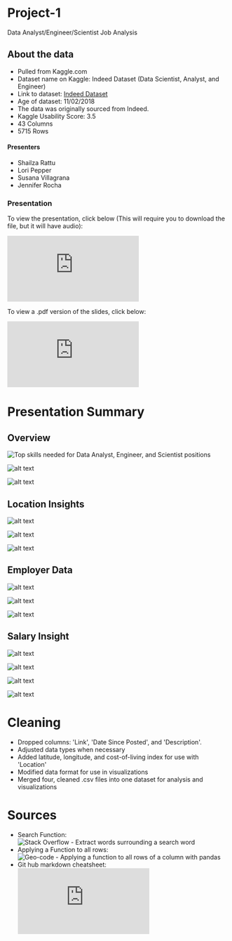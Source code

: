 # Project-1
Data Analyst/Engineer/Scientist Job Analysis

## About the data
* Pulled from Kaggle.com
* Dataset name on Kaggle: Indeed Dataset (Data Scientist, Analyst, and Engineer)
* Link to dataset: [Indeed Dataset](https://www.kaggle.com/elroyggj/indeed-dataset-data-scientistanalystengineer?select=indeed_job_dataset.csv)
* Age of dataset: 11/02/2018
* The data was originally sourced from Indeed.
* Kaggle Usability Score: 3.5
* 43 Columns
* 5715 Rows

#### Presenters
* Shailza Rattu
* Lori Pepper
* Susana Villagrana
* Jennifer Rocha

### Presentation
To view the presentation, click below (This will require you to download the file, but it will have audio):

   ![Data Analyst Job Market](https://github.com/jennifermarie6sl/Project-1/blob/e5fed65a16d19056c854859958325d39fc344a75/Presentation/FINAL_Project%201_Indeed%20Data%20Analysis.ppsx "Data Analyst Job Market")
   
 To view a .pdf version of the slides, click below:
 
   ![Data Analyst Job Market.pdf](https://github.com/jennifermarie6sl/Project-1/blob/92b7ad80f14b48936a3f46913bbbb8e07a38e4c8/Presentation/FINAL_Project%201_Indeed%20Data%20Analysis.pdf)
   
# Presentation Summary   
##  Overview
![Top skills needed for Data Analyst, Engineer, and Scientist positions](https://github.com/jennifermarie6sl/Project-1/blob/ed5a47a655b497b329e1e2adb06faf46f621032b/Presentation_Charts/Top_Skills.png)

![alt text](https://github.com/jennifermarie6sl/Project-1/blob/ed5a47a655b497b329e1e2adb06faf46f621032b/Presentation_Charts/Top_Industries.png)

![alt text](https://github.com/jennifermarie6sl/Project-1/blob/ed5a47a655b497b329e1e2adb06faf46f621032b/Presentation_Charts/Top_States.png)

## Location Insights
![alt text](https://github.com/jennifermarie6sl/Project-1/blob/ed5a47a655b497b329e1e2adb06faf46f621032b/Presentation_Charts/Higher_paying_jobs_heatmap.png)

![alt text](https://github.com/jennifermarie6sl/Project-1/blob/ed5a47a655b497b329e1e2adb06faf46f621032b/Presentation_Charts/Cost_of_living.png)

![alt text](https://github.com/jennifermarie6sl/Project-1/blob/ed5a47a655b497b329e1e2adb06faf46f621032b/Presentation_Charts/Unique%20_skills_state.png)

## Employer Data
![alt text](https://github.com/jennifermarie6sl/Project-1/blob/ed5a47a655b497b329e1e2adb06faf46f621032b/Presentation_Charts/Company_Rating_by_Job_Types.png)

![alt text](https://github.com/jennifermarie6sl/Project-1/blob/ed5a47a655b497b329e1e2adb06faf46f621032b/Presentation_Charts/Company_Rating_by_State.png)

![alt text](https://github.com/jennifermarie6sl/Project-1/blob/ed5a47a655b497b329e1e2adb06faf46f621032b/Presentation_Charts/Company_Rating_by_Industry_Type.png)


## Salary Insight
![alt text](https://github.com/jennifermarie6sl/Project-1/blob/ed5a47a655b497b329e1e2adb06faf46f621032b/Presentation_Charts/No_skill_salary_range.png)

![alt text](https://github.com/jennifermarie6sl/Project-1/blob/ed5a47a655b497b329e1e2adb06faf46f621032b/Presentation_Charts/No_skills_by_Job_Postings.png)

![alt text](https://github.com/jennifermarie6sl/Project-1/blob/ed5a47a655b497b329e1e2adb06faf46f621032b/Presentation_Charts/No_skills_by_salary_bracket.png)

![alt text](https://github.com/jennifermarie6sl/Project-1/blob/ed5a47a655b497b329e1e2adb06faf46f621032b/Presentation_Charts/Salary_by_company_revenue.png)

# Cleaning
* Dropped columns: 'Link', 'Date Since Posted', and 'Description'.
* Adjusted data types when necessary
* Added latitude, longitude, and cost-of-living index for use with 'Location'
* Modified data format for use in visualizations
* Merged four, cleaned .csv files into one dataset for analysis and visualizations

# Sources
* Search Function: ![Stack Overflow - Extract words surrounding a search word](https://stackoverflow.com/questions/17645701/extract-words-surrounding-a-search-word)
* Applying a Function to all rows: ![Geo-code - Applying a function to all rows of a column with pandas](http://chris35wills.github.io/apply_func_pandas/)
* Git hub markdown cheatsheet: ![Markdown Cheatsheet](https://github.com/tchapi/markdown-cheatsheet/blob/master/README.md)

